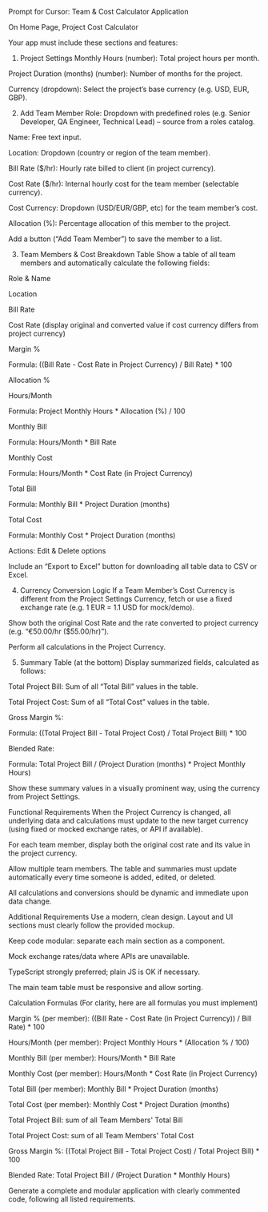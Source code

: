 Prompt for Cursor: Team & Cost Calculator Application

On Home Page, Project Cost Calculator

Your app must include these sections and features:

1. Project Settings
Monthly Hours (number): Total project hours per month.

Project Duration (months) (number): Number of months for the project.

Currency (dropdown): Select the project’s base currency (e.g. USD, EUR, GBP).

2. Add Team Member
Role: Dropdown with predefined roles (e.g. Senior Developer, QA Engineer, Technical Lead) – source from a roles catalog.

Name: Free text input.

Location: Dropdown (country or region of the team member).

Bill Rate ($/hr): Hourly rate billed to client (in project currency).

Cost Rate ($/hr): Internal hourly cost for the team member (selectable currency).

Cost Currency: Dropdown (USD/EUR/GBP, etc) for the team member’s cost.

Allocation (%): Percentage allocation of this member to the project.

Add a button (“Add Team Member”) to save the member to a list.

3. Team Members & Cost Breakdown Table
Show a table of all team members and automatically calculate the following fields:

Role & Name

Location

Bill Rate

Cost Rate (display original and converted value if cost currency differs from project currency)

Margin %

Formula: ((Bill Rate - Cost Rate in Project Currency) / Bill Rate) * 100

Allocation %

Hours/Month

Formula: Project Monthly Hours * Allocation (%) / 100

Monthly Bill

Formula: Hours/Month * Bill Rate

Monthly Cost

Formula: Hours/Month * Cost Rate (in Project Currency)

Total Bill

Formula: Monthly Bill * Project Duration (months)

Total Cost

Formula: Monthly Cost * Project Duration (months)

Actions: Edit & Delete options

Include an “Export to Excel” button for downloading all table data to CSV or Excel.

4. Currency Conversion Logic
If a Team Member’s Cost Currency is different from the Project Settings Currency, fetch or use a fixed exchange rate (e.g. 1 EUR = 1.1 USD for mock/demo).

Show both the original Cost Rate and the rate converted to project currency (e.g. “€50.00/hr ($55.00/hr)”).

Perform all calculations in the Project Currency.

5. Summary Table (at the bottom)
Display summarized fields, calculated as follows:

Total Project Bill: Sum of all “Total Bill” values in the table.

Total Project Cost: Sum of all “Total Cost” values in the table.

Gross Margin %:

Formula: ((Total Project Bill - Total Project Cost) / Total Project Bill) * 100

Blended Rate:

Formula: Total Project Bill / (Project Duration (months) * Project Monthly Hours)

Show these summary values in a visually prominent way, using the currency from Project Settings.

Functional Requirements
When the Project Currency is changed, all underlying data and calculations must update to the new target currency (using fixed or mocked exchange rates, or API if available).

For each team member, display both the original cost rate and its value in the project currency.

Allow multiple team members. The table and summaries must update automatically every time someone is added, edited, or deleted.

All calculations and conversions should be dynamic and immediate upon data change.

Additional Requirements
Use a modern, clean design. Layout and UI sections must clearly follow the provided mockup.

Keep code modular: separate each main section as a component.

Mock exchange rates/data where APIs are unavailable.

TypeScript strongly preferred; plain JS is OK if necessary.

The main team table must be responsive and allow sorting.

Calculation Formulas
(For clarity, here are all formulas you must implement)

Margin % (per member):
((Bill Rate - Cost Rate (in Project Currency)) / Bill Rate) * 100

Hours/Month (per member):
Project Monthly Hours * (Allocation % / 100)

Monthly Bill (per member):
Hours/Month * Bill Rate

Monthly Cost (per member):
Hours/Month * Cost Rate (in Project Currency)

Total Bill (per member):
Monthly Bill * Project Duration (months)

Total Cost (per member):
Monthly Cost * Project Duration (months)

Total Project Bill:
sum of all Team Members' Total Bill

Total Project Cost:
sum of all Team Members' Total Cost

Gross Margin %:
((Total Project Bill - Total Project Cost) / Total Project Bill) * 100

Blended Rate:
Total Project Bill / (Project Duration * Monthly Hours)

Generate a complete and modular application with clearly commented code, following all listed requirements.